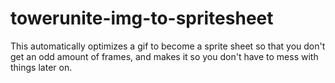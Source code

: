 # towerunite-img-to-spritesheet
This automatically optimizes a gif to become a sprite sheet so that you don't get an odd amount of frames, and makes it so you don't have to mess with things later on.

